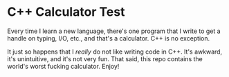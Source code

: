 # C++ Calculator Test
Every time I learn a new language, there's one program that I write to get a handle on typing, I/O, etc., and that's a calculator. C++ is no exception.

It just so happens that I *really* do not like writing code in C++. It's awkward, it's unintuitive, and it's not very fun. That said, this repo contains the world's worst fucking calculator. Enjoy!